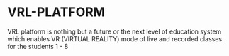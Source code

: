# VRL-PLATFORM
VRL platform is nothing but a future or the next level of education system which enables VR (VIRTUAL REALITY) mode of live and recorded classes for the students 1 - 8
